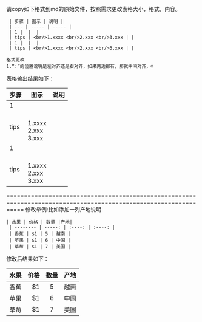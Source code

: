 
请copy如下格式到md的原始文件，按照需求更改表格大小，格式，内容。
```
 | 步骤 | 图示 | 说明 |
 | --- | ----- | ----- | 
 | 1 |  |  | 
 | tips | <br/>1.xxxx <br/>2.xxx <br/>3.xxx | | 
 | 1 |  |  | 
 | tips | <br/>1.xxxx <br/>2.xxx <br/>3.xxx | | 
```
```
格式更改
1.“:”的位置说明是左对齐还是右对齐，如果两边都有，那就中间对齐，☺
```

 表格输出结果如下：
 
 | 步骤 | 图示 | 说明 |
 | --- | ----- | ----- | 
 | 1 |  |  | 
 | tips | <br/>1.xxxx <br/>2.xxx <br/>3.xxx | | 
 | 1 |  |  | 
 | tips | <br/>1.xxxx <br/>2.xxx <br/>3.xxx | | 

=================================================================================================================
修改举例:比如添加一列产地说明
```
| 水果 | 价格 | 数量 |产地|
 | -------- | -----: | :----: | :----: | 
 | 香蕉 | $1 | 5 | 越南 | 
 | 苹果 | $1 | 6 | 中国 | 
 | 草莓 | $1 | 7 | 美国 | 
```
修改后结果如下：

| 水果 | 价格 | 数量 |产地|
 | -------- | -----: | :----: | :----: | 
 | 香蕉 | $1 | 5 | 越南 | 
 | 苹果 | $1 | 6 | 中国 | 
 | 草莓 | $1 | 7 | 美国 | 
